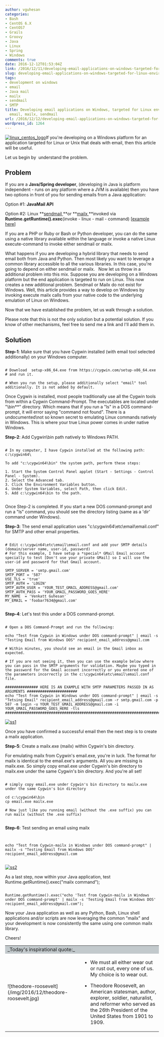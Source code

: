 ```yaml
---
author: vguhesan
categories:
- Bash
- CentOS 6.X
- CentOS7
- Grails
- Groovy
- Java
- Linux
- Spring
- Windows
comments: true
date: 2016-12-12T01:53:04Z
link: /2016/12/11/developing-email-applications-on-windows-targeted-for-linux-environment-email-mailx-sendmail/
slug: developing-email-applications-on-windows-targeted-for-linux-environment-email-mailx-sendmail
tags:
- development on windows
- email
- Java mail
- mailx
- sendmail
- SMTP
title: Developing email applications on Windows, targeted for Linux environment -
  email, mailx, sendmail
url: /2016/12/12/developing-email-applications-on-windows-targeted-for-linux-environment-email-mailx-sendmail/
wordpress_id: 1264
---
```


[![linux_centos_logo](/img/2016/12/linux_centos_logo.png)](/img/2016/12/linux_centos_logo.png)If you're developing on a Windows platform for an application targeted for Linux or Unix that deals with email, then this article will be useful.

Let us begin by  understand the problem.


## Problem


If you are a **Java/Spring developer**, (developing in Java is platform independent - runs on any platform where a JVM is available) then you have two options in front of you for sending emails from a Java application:

Option #1: **JavaMail API**

Option #2: Linux **[sendmail ](https://linux.die.net/man/8/sendmail.sendmail)**or **[mailx ](https://linux.die.net/man/1/mailx)**invoked via **Runtime.getRuntime().exec**(invoke - linux - mail - command) [[example here](https://www.tutorialspoint.com/java/lang/runtime_exec_envp.htm)]

If you are a PHP or Ruby or Bash or Python developer, you can do the same using a native library available within the language or invoke a native Linux execute-command to invoke either sendmail or mailx.

What happens if you are developing a hybrid library that needs to send email both from Java and Python. Then most likely you want to leverage a common library accessible to all the various libraries. In this case, you're going to depend on either sendmail or mailx.   Now let us throw in a additional problem into this mix. Suppose you are developing on a Windows platform but the end application is targeted to run on Linux. This now creates a new additional problem. Sendmail or Mailx do not exist for Windows. Well, this article provides a way to develop on Windows by invoking execute mailx calls from your native code to the underlying emulation of Linux on Windows.

Now that we have established the problem, let us walk through a solution.

Please note that this is not the only solution but a potential solution. If you know of other mechanisms, feel free to send me a link and I'll add them in.


## Solution


**Step-1**: Make sure that you have Cygwin installed (with email tool selected additionally) on your Windows computer.

<pre><code language="bash">
# Download  setup-x86_64.exe from https://cygwin.com/setup-x86_64.exe
# and run it.

# When you run the setup, please additionally select "email" tool additionally. It is not added by default.
</code></pre>

Once Cygwin is installed, most people traditionally use all the Cygwin tools from within a Cygwin Command-Prompt. The executables are located under "\bin\**" directory. Which means that if you run a "ls" in a DOS command-prompt, it will error saying "command not found". There is a undocumented\not so known secret to emulating Linux commands natively in Windows. This is where your true Linux power comes in under native Windows.

**Step-2**: Add Cygwin\bin path natively to Windows PATH.

<pre><code language="bash">
# In my computer, I have Cygwin installed at the following path: c:\cygwin64\

To add "c:\cygwin64\bin" the system path, perform these steps:

1. Start the System Control Panel applet (Start - Settings - Control Panel - System).
2. Select the Advanced tab.
3. Click the Environment Variables button.
4. Under System Variables, select Path, then click Edit.
5. Add c:\cygwin64\bin to the path.

</code></pre>

Once Step-2 is completed. If you start a new DOS command-prompt and run a "ls" command, you should see the directory listing (same as a 'dir' command under Windows).

**Step-3**: The send email application uses "c:\cygwin64\etc\email\email.conf" for SMTP and other email properties.

<pre><code language="bash">
# Edit c:\cygwin64\etc\email\email.conf and add your SMTP details (domain/server name, user-id, password)
# For this example, I have setup a *special* GMail Email account specially to test [Don't use your private GMail] so I will use the user-id and password for that Gmail account.

SMTP_SERVER = 'smtp.gmail.com'
SMTP_PORT = '587'
USE_TLS = 'true'
SMTP_AUTH = 'LOGIN'
SMTP_AUTH_USER = 'YOUR_TEST_GMAIL_ADDRESS@gmail.com'
SMTP_AUTH_PASS = 'YOUR_GMAIL_PASSWORD_GOES_HERE'
MY_NAME  = 'Venkatt Guhesan'
MY_EMAIL = 'foobar7634@gmail.com'

</code></pre>

**Step-4**: Let's test this under a DOS command-prompt.

<pre><code language="bash">
# Open a DOS Command-Prompt and run the following:

echo "Test from Cygwin in Windows under DOS command-prompt" | email -s "Testing Email from Windows DOS" recipient_email_address@gmail.com 

# Within minutes, you should see an email in the Gmail inbox as expected.

# If you are not seeing it, then you can use the example below where you can pass in the SMTP arguments for validation. Maybe you typed in the password for the Gmail account incorrectly or you entered one of the parameters incorrectly in the c:\cygwin64\etc\email\email.conf file.

############### HERE IS AN EXAMPLE WITH SMTP PARAMETERS PASSED IN AS ARGUMENTS #######################
echo "Test from Cygwin in Windows under DOS command-prompt" | email -s "Tetsing Email" recipient_email_address@gmail.com -r smtp.gmail.com -p 587 -m login -u YOUR_TEST_GMAIL_ADDRESS@gmail.com -i YOUR_GMAIL_PASSWORD_GOES_HERE -tls
######################################################################################################
</code></pre>

[![ss1](/img/2016/12/ss1.jpg?w=1024)](/img/2016/12/ss1.jpg)

Once you have confirmed a successful email then the next step is to create a mailx application.

**Step-5**: Create a mailx.exe (mailx) within Cygwin's bin directory.

For emulating mailx from Cygwin's email.exe, you're in luck. The format for mailx is identical to the email.exe's arguments. All you are missing is mailx.exe. So simply copy email.exe under Cygwin's bin directory to mailx.exe under the same Cygwin's bin directory. And you're all set!

<pre><code language="bash">
# simply copy email.exe under Cygwin's bin directory to mailx.exe under the same Cygwin's bin directory

cd c:\cygwin64\bin
cp email.exe mailx.exe

# Now just like you running email (without the .exe suffix) you can run mailx (without the .exe suffix)

</code></pre>

**Step-6**: Test sending an email using mailx

<pre><code language="bash">

echo "Test from Cygwin-mailx in Windows under DOS command-prompt" | mailx -s "Testing Email from Windows DOS" recipient_email_address@gmail.com 

</code></pre>

[![ss2](/img/2016/12/ss2.jpg?w=1024)](/img/2016/12/ss2.jpg)

As a last step, now within your Java application, test Runtime.getRuntime().exec("mailx command");

<pre><code language="bash">
Runtime.getRuntime().exec("echo 'Test from Cygwin-mailx in Windows under DOS command-prompt' | mailx -s 'Testing Email from Windows DOS' recipient_email_address@gmail.com");
</code></pre>

Now your Java application as well as any Python, Bash, Linux shell applications and/or scripts are now leveraging the common "mailx" and your development is now consistently the same using one common mailx library.

Cheers!
<table >
<tbody >
<tr >

<td colspan="2" bgcolor="#C2C9CC" >_Today's inspirational quote:_
</td>
</tr>
<tr >

<td valign="middle" >![theodore-roosevelt](/img/2016/12/theodore-roosevelt.jpg)
</td>

<td valign="middle" >



 	
  * We must all either wear out or rust out, every one of us. My choice is to wear out.




- Theodore Roosevelt, an American statesman, author, explorer, soldier, naturalist, and reformer who served as the 26th President of the United States from 1901 to 1909.

</td>
</tr>
</tbody>
</table>
